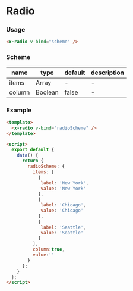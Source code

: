 # Radio

### Usage

```html
<x-radio v-bind="scheme" />
```

### Scheme

| name   | type    | default | description |
| ------ | ------- | ------- | ----------- |
| items  | Array   | -       | -           |
| column | Boolean | false   | -           |

### Example

```html
<template>
  <x-radio v-bind="radioScheme" />
</template>

<script>
  export default {
    data() {
      return {
        radioScheme: {
          items: [
            {
             label: 'New York',
             value: 'New York'
            },
            {
             label: 'Chicago',
             value: 'Chicago'
            },
            {
             label: 'Seattle',
             value: 'Seattle'
            }
          ],
          column:true,
          value:''
        }
      };
    }
  };
</script>
```
